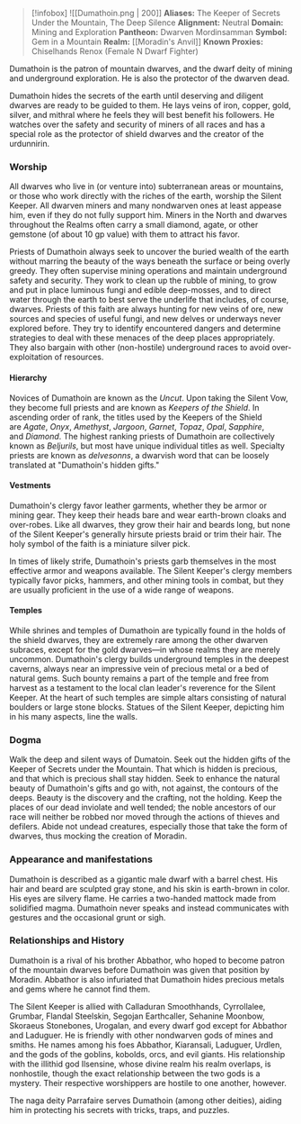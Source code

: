 > [!infobox]
> ![[Dumathoin.png | 200]]
>  **Aliases:** The Keeper of Secrets Under the Mountain, The Deep Silence
> **Alignment:** Neutral
> **Domain:** Mining and Exploration
> **Pantheon:** Dwarven Mordinsamman
> **Symbol:** Gem in a Mountain
> **Realm:** [[Moradin's Anvil]]
> **Known Proxies:** Chiselhands Renox (Female N Dwarf Fighter)

Dumathoin is the patron of mountain dwarves, and the dwarf deity of mining and underground exploration. He is also the protector of the dwarven dead.

Dumathoin hides the secrets of the earth until deserving and diligent dwarves are ready to be guided to them. He lays veins of iron, copper, gold, silver, and mithral where he feels they will best benefit his followers. He watches over the safety and security of miners of all races and has a special role as the protector of shield dwarves and the creator of the urdunnirin.

### Worship
All dwarves who live in (or venture into) subterranean areas or mountains, or those who work directly with the riches of the earth, worship the Silent Keeper. All dwarven miners and many nondwarven ones at least appease him, even if they do not fully support him. Miners in the North and dwarves throughout the Realms often carry a small diamond, agate, or other gemstone (of about 10 gp value) with them to attract his favor.  
  
Priests of Dumathoin always seek to uncover the buried wealth of the earth without marring the beauty of the ways beneath the surface or being overly greedy. They often supervise mining operations and maintain underground safety and security. They work to clean up the rubble of mining, to grow and put in place luminous fungi and edible deep-mosses, and to direct water through the earth to best serve the underlife that includes, of course, dwarves. Priests of this faith are always hunting for new veins of ore, new sources and species of useful fungi, and new delves or underways never explored before. They try to identify encountered dangers and determine strategies to deal with these menaces of the deep places appropriately. They also bargain with other (non-hostile) underground races to avoid over-exploitation of resources.

#### Hierarchy
Novices of Dumathoin are known as the _Uncut_. Upon taking the Silent Vow, they become full priests and are known as _Keepers of the Shield_. In ascending order of rank, the titles used by the Keepers of the Shield are _Agate_, _Onyx_, _Amethyst_, _Jargoon_, _Garnet_, _Topaz_, _Opal_, _Sapphire_, and _Diamond_. The highest ranking priests of Dumathoin are collectively known as _Beljurils_, but most have unique individual titles as well. Specialty priests are known as _delvesonns_, a dwarvish word that can be loosely translated at "Dumathoin's hidden gifts."

#### Vestments
Dumathoin's clergy favor leather garments, whether they be armor or mining gear. They keep their heads bare and wear earth-brown cloaks and over-robes. Like all dwarves, they grow their hair and beards long, but none of the Silent Keeper's generally hirsute priests braid or trim their hair. The holy symbol of the faith is a miniature silver pick.  
  
In times of likely strife, Dumathoin's priests garb themselves in the most effective armor and weapons available. The Silent Keeper's clergy members typically favor picks, hammers, and other mining tools in combat, but they are usually proficient in the use of a wide range of weapons.

#### Temples
While shrines and temples of Dumathoin are typically found in the holds of the shield dwarves, they are extremely rare among the other dwarven subraces, except for the gold dwarves—in whose realms they are merely uncommon. Dumathoin's clergy builds underground temples in the deepest caverns, always near an impressive vein of precious metal or a bed of natural gems. Such bounty remains a part of the temple and free from harvest as a testament to the local clan leader's reverence for the Silent Keeper. At the heart of such temples are simple altars consisting of natural boulders or large stone blocks. Statues of the Silent Keeper, depicting him in his many aspects, line the walls.

### Dogma
Walk the deep and silent ways of Dumatoin. Seek out the hidden gifts of the Keeper of Secrets under the Mountain. That which is hidden is precious, and that which is precious shall stay hidden. Seek to enhance the natural beauty of Dumathoin's gifts and go with, not against, the contours of the deeps. Beauty is the discovery and the crafting, not the holding. Keep the places of our dead inviolate and well tended; the noble ancestors of our race will neither be robbed nor moved through the actions of thieves and defilers. Abide not undead creatures, especially those that take the form of dwarves, thus mocking the creation of Moradin.

### Appearance and manifestations
Dumathoin is described as a gigantic male dwarf with a barrel chest. His hair and beard are sculpted gray stone, and his skin is earth-brown in color. His eyes are silvery flame. He carries a two-handed mattock made from solidified magma. Dumathoin never speaks and instead communicates with gestures and the occasional grunt or sigh.

### Relationships and History
Dumathoin is a rival of his brother Abbathor, who hoped to become patron of the mountain dwarves before Dumathoin was given that position by Moradin. Abbathor is also infuriated that Dumathoin hides precious metals and gems where he cannot find them.  
  
The Silent Keeper is allied with Calladuran Smoothhands, Cyrrollalee, Grumbar, Flandal Steelskin, Segojan Earthcaller, Sehanine Moonbow, Skoraeus Stonebones, Urogalan, and every dwarf god except for Abbathor and Laduguer. He is friendly with other nondwarven gods of mines and smiths. He names among his foes Abbathor, Kiaransali, Laduguer, Urdlen, and the gods of the goblins, kobolds, orcs, and evil giants. His relationship with the illithid god Ilsensine, whose divine realm his realm overlaps, is nonhostile, though the exact relationship between the two gods is a mystery. Their respective worshippers are hostile to one another, however.  
  
The naga deity Parrafaire serves Dumathoin (among other deities), aiding him in protecting his secrets with tricks, traps, and puzzles.